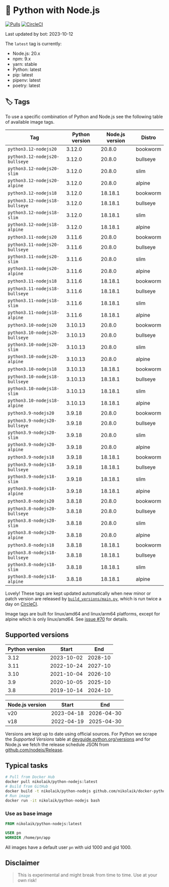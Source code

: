 # 🐳 Python with Node.js

[![Pulls](https://img.shields.io/docker/pulls/nikolaik/python-nodejs.svg?style=flat-square)](https://hub.docker.com/r/nikolaik/python-nodejs/)
[![CircleCI](https://img.shields.io/circleci/project/github/nikolaik/docker-python-nodejs.svg?style=flat-square)](https://circleci.com/gh/nikolaik/docker-python-nodejs)

Last updated by bot: 2023-10-12

The `latest` tag is currently:

- Node.js: 20.x
- npm: 9.x
- yarn: stable
- Python: latest
- pip: latest
- pipenv: latest
- poetry: latest

## 🏷 Tags

To use a specific combination of Python and Node.js see the following table of available image tags.

<!-- TAGS_START -->

Tag | Python version | Node.js version | Distro
--- | --- | --- | ---
`python3.12-nodejs20` | 3.12.0 | 20.8.0 | bookworm
`python3.12-nodejs20-bullseye` | 3.12.0 | 20.8.0 | bullseye
`python3.12-nodejs20-slim` | 3.12.0 | 20.8.0 | slim
`python3.12-nodejs20-alpine` | 3.12.0 | 20.8.0 | alpine
`python3.12-nodejs18` | 3.12.0 | 18.18.1 | bookworm
`python3.12-nodejs18-bullseye` | 3.12.0 | 18.18.1 | bullseye
`python3.12-nodejs18-slim` | 3.12.0 | 18.18.1 | slim
`python3.12-nodejs18-alpine` | 3.12.0 | 18.18.1 | alpine
`python3.11-nodejs20` | 3.11.6 | 20.8.0 | bookworm
`python3.11-nodejs20-bullseye` | 3.11.6 | 20.8.0 | bullseye
`python3.11-nodejs20-slim` | 3.11.6 | 20.8.0 | slim
`python3.11-nodejs20-alpine` | 3.11.6 | 20.8.0 | alpine
`python3.11-nodejs18` | 3.11.6 | 18.18.1 | bookworm
`python3.11-nodejs18-bullseye` | 3.11.6 | 18.18.1 | bullseye
`python3.11-nodejs18-slim` | 3.11.6 | 18.18.1 | slim
`python3.11-nodejs18-alpine` | 3.11.6 | 18.18.1 | alpine
`python3.10-nodejs20` | 3.10.13 | 20.8.0 | bookworm
`python3.10-nodejs20-bullseye` | 3.10.13 | 20.8.0 | bullseye
`python3.10-nodejs20-slim` | 3.10.13 | 20.8.0 | slim
`python3.10-nodejs20-alpine` | 3.10.13 | 20.8.0 | alpine
`python3.10-nodejs18` | 3.10.13 | 18.18.1 | bookworm
`python3.10-nodejs18-bullseye` | 3.10.13 | 18.18.1 | bullseye
`python3.10-nodejs18-slim` | 3.10.13 | 18.18.1 | slim
`python3.10-nodejs18-alpine` | 3.10.13 | 18.18.1 | alpine
`python3.9-nodejs20` | 3.9.18 | 20.8.0 | bookworm
`python3.9-nodejs20-bullseye` | 3.9.18 | 20.8.0 | bullseye
`python3.9-nodejs20-slim` | 3.9.18 | 20.8.0 | slim
`python3.9-nodejs20-alpine` | 3.9.18 | 20.8.0 | alpine
`python3.9-nodejs18` | 3.9.18 | 18.18.1 | bookworm
`python3.9-nodejs18-bullseye` | 3.9.18 | 18.18.1 | bullseye
`python3.9-nodejs18-slim` | 3.9.18 | 18.18.1 | slim
`python3.9-nodejs18-alpine` | 3.9.18 | 18.18.1 | alpine
`python3.8-nodejs20` | 3.8.18 | 20.8.0 | bookworm
`python3.8-nodejs20-bullseye` | 3.8.18 | 20.8.0 | bullseye
`python3.8-nodejs20-slim` | 3.8.18 | 20.8.0 | slim
`python3.8-nodejs20-alpine` | 3.8.18 | 20.8.0 | alpine
`python3.8-nodejs18` | 3.8.18 | 18.18.1 | bookworm
`python3.8-nodejs18-bullseye` | 3.8.18 | 18.18.1 | bullseye
`python3.8-nodejs18-slim` | 3.8.18 | 18.18.1 | slim
`python3.8-nodejs18-alpine` | 3.8.18 | 18.18.1 | alpine

<!-- TAGS_END -->

Lovely! These tags are kept updated automatically when new minor or patch version are released by [`build_versions/main.py`](./build_versions/main.py), which is run twice a day on [CircleCI](https://circleci.com/gh/nikolaik/docker-python-nodejs).

Image tags are built for linux/amd64 and linux/arm64 platforms, except for alpine which is only linux/amd64. See [issue #70](https://github.com/nikolaik/docker-python-nodejs/issues/70) for details.

## Supported versions

<!-- SUPPORTED_VERSIONS_START -->

Python version | Start | End
--- | --- | ---
3.12 | 2023-10-02 | 2028-10
3.11 | 2022-10-24 | 2027-10
3.10 | 2021-10-04 | 2026-10
3.9 | 2020-10-05 | 2025-10
3.8 | 2019-10-14 | 2024-10

Node.js version | Start | End
--- | --- | ---
v20 | 2023-04-18 | 2026-04-30
v18 | 2022-04-19 | 2025-04-30

<!-- SUPPORTED_VERSIONS_END -->

Versions are kept up to date using official sources. For Python we scrape the _Supported Versions_ table at [devguide.python.org/versions](https://devguide.python.org/versions/#supported-versions) and for Node.js we fetch the release schedule JSON from [github.com/nodejs/Release](https://github.com/nodejs/Release/blob/main/schedule.json).

## Typical tasks

```bash
# Pull from Docker Hub
docker pull nikolaik/python-nodejs:latest
# Build from GitHub
docker build -t nikolaik/python-nodejs github.com/nikolaik/docker-python-nodejs
# Run image
docker run -it nikolaik/python-nodejs bash
```

### Use as base image

```Dockerfile
FROM nikolaik/python-nodejs:latest

USER pn
WORKDIR /home/pn/app
```

All images have a default user `pn` with uid 1000 and gid 1000.

## Disclaimer

> This is experimental and might break from time to time. Use at your own risk!
